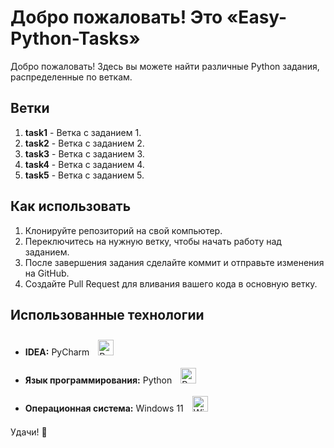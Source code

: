# Добро пожаловать! Это «Easy-Python-Tasks»

Добро пожаловать! Здесь вы можете найти различные Python задания, распределенные по веткам.

## Ветки

1. **task1** - Ветка с заданием 1.
2. **task2** - Ветка с заданием 2.
3. **task3** - Ветка с заданием 3.
4. **task4** - Ветка с заданием 4.
5. **task5** - Ветка с заданием 5.

## Как использовать

1. Клонируйте репозиторий на свой компьютер.
2. Переключитесь на нужную ветку, чтобы начать работу над заданием.
3. После завершения задания сделайте коммит и отправьте изменения на GitHub.
4. Создайте Pull Request для вливания вашего кода в основную ветку.

## Использованные технологии

- **IDEA:** PyCharm <a href="https://wikipedia.org/wiki/PyCharm" target="_blank"><img style="margin: 10px" src="https://upload.wikimedia.org/wikipedia/commons/thumb/5/5d/JetBrains_PyCharm_Product_Logo.svg/1920px-JetBrains_PyCharm_Product_Logo.svg.png" alt="PyCharm" height="25" /></a>
- **Язык программирования:** Python <a href="https://www.python.org/" target="_blank"><img style="margin: 10px" src="https://upload.wikimedia.org/wikipedia/commons/thumb/c/c3/Python-logo-notext.svg/1200px-Python-logo-notext.svg.png" alt="Python" height="25" /></a>
- **Операционная система:** Windows 11 <a href="https://en.wikipedia.org/wiki/Windows_11" target="_blank"><img style="margin: 10px" src="https://upload.wikimedia.org/wikipedia/commons/e/e6/Windows_11_logo.svg" alt="Windows 11" height="25" /></a>

Удачи! 🚀
